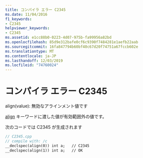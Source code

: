 ```yaml
---
title: コンパイラ エラー C2345
ms.date: 11/04/2016
f1_keywords:
- C2345
helpviewer_keywords:
- C2345
ms.assetid: e1cc88b0-0223-4d07-975b-fa99956a82bd
ms.openlocfilehash: 85d9e312bafe0cf6c9390f7484281e1aefb22aab
ms.sourcegitcommit: 16fa847794b60bf40c67d20f74751a67fccb602e
ms.translationtype: MT
ms.contentlocale: ja-JP
ms.lasthandoff: 12/03/2019
ms.locfileid: "74760024"
---
```

# <a name="compiler-error-c2345"></a>コンパイラ エラー C2345

align(value): 無効なアラインメント値です

[align](../../cpp/align-cpp.md) キーワードに渡した値が有効範囲外の値です。

次のコードでは C2345 が生成されます

```cpp
// C2345.cpp
// compile with: /c
__declspec(align(0)) int a;   // C2345
__declspec(align(1)) int a;   // OK
```
